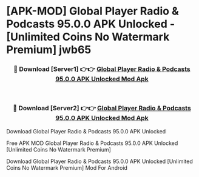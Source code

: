 # [APK-MOD] Global Player Radio & Podcasts 95.0.0 APK Unlocked - [Unlimited Coins No Watermark Premium] jwb65



<div align="center">
<h3>🔴 Download [Server1] 👉👉 <a href="https://momento.my/?title=Global_Player_Radio_&_Podcasts_95.0.0_APK_Unlocked">Global Player Radio & Podcasts 95.0.0 APK Unlocked Mod Apk</a></h3><br>

<h3>🔴 Download [Server2] 👉👉 <a href="https://momento.my/?title=Global_Player_Radio_&_Podcasts_95.0.0_APK_Unlocked">Global Player Radio & Podcasts 95.0.0 APK Unlocked Mod Apk</a></h3>
</div>



Download Global Player Radio & Podcasts 95.0.0 APK Unlocked 

Free APK MOD Global Player Radio & Podcasts 95.0.0 APK Unlocked [Unlimited Coins No Watermark Premium]

Download Global Player Radio & Podcasts 95.0.0 APK Unlocked [Unlimited Coins No Watermark Premium] Mod For Android
